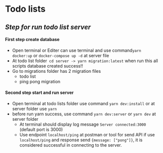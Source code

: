# Todo lists

## _Step for run todo list server_

#### First step create database

- Open terminal or Editer can use terminal and use command`yarn docker:up` or `docker-compose up -d` at server file
- At todo list folder` cd server -> yarn migration:latest` when run this all scripts database created success!!
- Go to migrations folder has 2 migration files
  - todo list
  - ping pong migration

#### Second step start and run server

- Open terminal at todo lists folder use command `yarn dev:install` or at server folder use `yarn`
- before run yarn success, use command `yarn dev:server` or `yarn dev` at server folder
  - At terminal should display log message `Server connected:3000` (default port is 3000)
  - Use endpoint `localhost/ping` at postman or tool for send API if use `localhost/ping` and response send `{message: ["pong"]}`, it is considered successful in connecting to the server.
